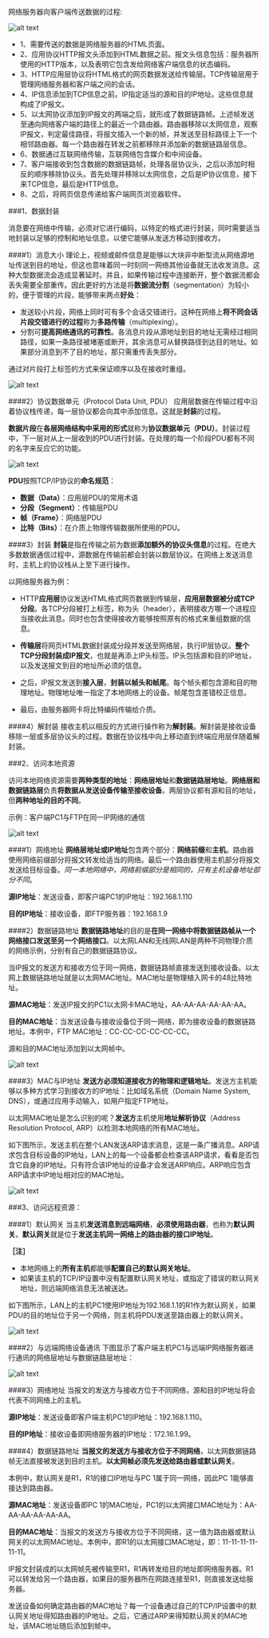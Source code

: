 网络服务器向客户端传送数据的过程:

![alt text](img/1.1.jpg)
 
- 1、需要传送的数据是网络服务器的HTML页面。
- 2、应用协议HTTP报文头添加到HTML数据之前。报文头信息包括：服务器所使用的HTTP版本，以及表明它包含发给网络客户端信息的状态编码。
- 3、HTTP应用层协议将HTML格式的网页数据发送给传输层。TCP传输层用于管理网络服务器和客户端之间的会话。
- 4、IP信息添加到TCP信息之前。IP指定适当的源和目的IP地址。这些信息就构成了IP报文。
- 5、以太网协议添加到IP报文的两端之后，就形成了数据链路帧。上述帧发送至通向网络客户端的路径上的最近一个路由器。路由器移除以太网信息，观察IP报文，判定最佳路径，将报文插入一个新的帧，并发送至目标路径上下一个相邻路由器。每一个路由器在转发之前都移除并添加新的数据链路层信息。
- 6、数据通过互联网络传输，互联网络包含媒介和中间设备。
- 7、客户端接收到包含数据的数据链路帧，处理各层协议头，之后以添加时相反的顺序移除协议头。首先处理并移除以太网信息，之后是IP协议信息，接下来TCP信息，最后是HTTP信息。
- 8、之后，将网页信息传递给客户端网页浏览器软件。
 
###1、数据封装
 
消息要在网络中传输，必须对它进行编码，以特定的格式进行封装，同时需要适当地封装以足够的控制和地址信息，以使它能够从发送方移动到接收方。
 
####1）消息大小
理论上，视频或邮件信息是能够以大块非中断型流从网络源地址传送到目的地址，但这也意味着同一时刻同一网络其他设备就无法收发消息。这种大型数据流会造成显著延时。并且，如果传输过程中连接断开，整个数据流都会丢失需要全部重传。因此更好的方法是将**数据流分割**（segmentation）为较小的，便于管理的片段，能够带来两点**好处**：

- 发送较小片段，网络上同时可有多个会话交错进行。这种在网络上**将不同会话片段交错进行的过程**称为**多路传输**（multiplexing）。
- 分割可**提高网络通讯的可靠性**。各消息片段从源地址到目的地址无需经过相同路径，如果一条路径被堵塞或断开，其余消息可从替换路径到达目的地址。如果部分消息到不了目的地址，那只需重传丢失部分。
 

通过对片段打上标签的方式来保证顺序以及在接收时重组。

![alt text](img/1.2.jpg)
 
####2）协议数据单元（Protocol Data Unit, PDU）
应用层数据在传输过程中沿着协议栈传递，每一层协议都会向其中添加信息。这就是**封装**的过程。

**数据片段**在**各层网络结构中采用的形式**就称为**协议数据单元（PDU）**。封装过程中，下一层对从上一层收到的PDU进行封装。在处理的每一个阶段PDU都有不同的名字来反应它的功能。

![alt text](img/1.3.jpg)
 
**PDU**按照TCP/IP协议的**命名规范**：
- **数据（Data）**：应用层PDU的常用术语
- **分段（Segment）**：传输层PDU
- **帧（Frame）**：网络层PDU
- **比特（Bits）**：在介质上物理传输数据所使用的PDU。
 

####3）封装
**封装**是指在传输之前为数据**添加额外的协议头信息**的过程。在绝大多数数据通信过程中，源数据在传输前都会封装以数层协议。在网络上发送消息时，主机上的协议栈从上至下进行操作。
 
以网络服务器为例：

- HTTP**应用层**协议发送HTML格式网页数据到传输层，**应用层数据被分成TCP分段**。各TCP分段被打上标签，称为头（header），表明接收方哪一个进程应当接收此消息。同时也包含使得接收方能够按照原有的格式来重组数据的信息。
 
- **传输层**将网页HTML数据封装成分段并发送至网络层，执行IP层协议。**整个TCP分段封装成IP报文**，也就是再添上IP头标签。IP头包括源和目的IP地址，以及发送报文到目的地址所必须的信息。
 
- 之后，IP报文发送到**接入层**，**封装以帧头和帧尾**。每个帧头都包含源和目的物理地址。物理地址唯一指定了本地网络上的设备。帧尾包含差错校正信息。

- 最后，由服务器网卡将比特编码传输给介质。   


####4）解封装
接收主机以相反的方式进行操作称为**解封装**。解封装是接收设备移除一层或多层协议头的过程。数据在协议栈中向上移动直到终端应用层伴随着解封装。
 
###2、访问本地资源
 
访问本地网络资源需要**两种类型的地址**：**网络层地址**和**数据链路层地址**。**网络层和数据链路层**负责**将数据从发送设备传输至接收设备**。两层协议都有源和目的地址，但**两种地址的目的不同**。
 
示例：客户端PC1与FTP在同一IP网络的通信

![alt text](img/1.4.jpg)
 
####1）网络地址
**网络层地址或IP地址**包含两个部分：**网络前缀**和**主机**。路由器使用网络前缀部分将报文转发给适当的网络。最后一个路由器使用主机部分将报文发送给目标设备。*同一本地网络中，网络前缀部分是相同的，只有主机设备地址部分不同*。

**源IP地址**：发送设备，即客户端PC1的IP地址：192.168.1.110

**目的IP地址**：接收设备，即FTP服务器：192.168.1.9
 
####2）数据链路地址
**数据链路地址**的目的是**在同一网络中将数据链路帧从一个网络接口发送至另一个网络接口**。以太网LAN和无线网LAN是两种不同物理介质的网络示例，分别有自己的数据链路协议。

当IP报文的发送方和接收方位于同一网络，数据链路帧直接发送到接收设备。以太网上数据链路地址就是以太网MAC地址。MAC地址是物理植入网卡的48比特地址。

**源MAC地址**：发送IP报文的PC1以太网卡MAC地址，AA-AA-AA-AA-AA-AA。

**目的MAC地址**：当发送设备与接收设备位于同一网络，即为接收设备的数据链路地址。本例中，FTP MAC地址：CC-CC-CC-CC-CC-CC。

源和目的MAC地址添加到以太网帧中。

![alt text](img/1.5.jpg)
 
####3）MAC与IP地址
**发送方必须知道接收方的物理和逻辑地址**。发送方主机能够以多种方式学习到接收方的IP地址：比如域名系统（Domain Name System, DNS），或通过应用手动输入，如用户指定FTP地址。
 
以太网MAC地址是怎么识别的呢？**发送方**主机使用**地址解析协议**（Address Resolution Protocol, ARP）以检测本地网络的所有MAC地址。

如下图所示，发送主机在整个LAN发送ARP请求消息，这是一条广播消息。ARP请求包含目标设备的IP地址，LAN上的每一个设备都会检查该ARP请求，看看是否包含它自身的IP地址。只有符合该IP地址的设备才会发送ARP响应。ARP响应包含ARP请求中IP地址相对应的MAC地址。

![alt text](img/1.6.jpg)

###3、访问远程资源：
 
####1）默认网关
当主机**发送消息到远端网络**，**必须使用路由器**，也称为**默认网关**。**默认网关**就是位于**发送主机同一网络上的路由器的接口IP地址**。

**［注］**
- 本地网络上的**所有主机**都能够**配置自己的默认网关地址**。
- 如果该主机的TCP/IP设置中没有配置默认网关地址，或指定了错误的默认网关地址，则远端网络消息无法被送达。
 
如下图所示，LAN上的主机PC1使用IP地址为192.168.1.1的R1作为默认网关，如果PDU的目的地址位于另一个网络，则主机将PDU发送至路由器上的默认网关。

![alt text](img/1.7.jpg)
 
####2）与远端网络设备通讯
下图显示了客户端主机PC1与远端IP网络服务器进行通讯的网络层地址与数据链路层地址：

![alt text](img/1.8.jpg)
 
####3）网络地址
当报文的发送方与接收方位于不同网络，源和目的IP地址将会代表不同网络上的主机。

**源IP地址**：发送设备即客户端主机PC1的IP地址：192.168.1.110。

**目的IP地址**：接收设备即网络服务器的IP地址：172.16.1.99。
 
####4）数据链路地址
**当报文的发送方与接收方位于不同网络**，以太网数据链路帧无法直接被发送到目的主机。**以太网帧必须先发送给路由器或默认网关**。

本例中，默认网关是R1，R1的接口IP地址与PC 1属于同一网络，因此PC 1能够直接达到路由器。

**源MAC地址**：发送设备即PC 1的MAC地址，PC1的以太网接口MAC地址为：AA-AA-AA-AA-AA-AA。

**目的MAC地址**：当报文的发送方与接收方位于不同网络，这一值为路由器或默认网关的以太网MAC地址。本例中，即R1的以太网接口MAC地址，即：11-11-11-11-11-11。

IP报文封装成的以太网帧先被传输至R1，R1再转发给目的地址即网络服务器。R1可以转发给另一个路由器，如果目的服务器所在网路连接至R1，则直接发送给服务器。
 
发送设备如何确定路由器的MAC地址？每一个设备通过自己的TCP/IP设置中的默认网关地址得知路由器的IP地址。之后，它通过ARP来得知默认网关的MAC地址，该MAC地址随后添加到帧中。
